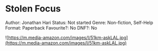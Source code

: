 # Stolen Focus

Author: Jonathan Hari
Status: Not started
Genre: Non-fiction, Self-Help
Format: Paperback
Favourite?: No
DNF?: No

![https://m.media-amazon.com/images/I/51km-askLAL.jpg](https://m.media-amazon.com/images/I/51km-askLAL.jpg)